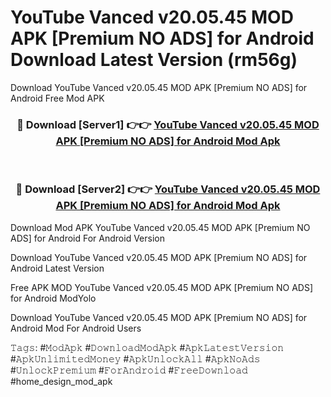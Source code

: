 # YouTube Vanced v20.05.45 MOD APK [Premium NO ADS] for Android Download Latest Version (rm56g)
Download YouTube Vanced v20.05.45 MOD APK [Premium NO ADS] for Android Free Mod APK

<div align="center">
<h3>🔴 Download [Server1] 👉👉 <a href="https://apkcomod.com?title=YouTube_Vanced_v20.05.45_MOD_APK_[Premium_NO_ADS]_for_Android">YouTube Vanced v20.05.45 MOD APK [Premium NO ADS] for Android Mod Apk</a></h3><br>

<h3>🔴 Download [Server2] 👉👉 <a href="https://apkcomod.com?title=YouTube_Vanced_v20.05.45_MOD_APK_[Premium_NO_ADS]_for_Android">YouTube Vanced v20.05.45 MOD APK [Premium NO ADS] for Android Mod Apk</a></h3>
</div>


Download Mod APK YouTube Vanced v20.05.45 MOD APK [Premium NO ADS] for Android For Android Version

Download YouTube Vanced v20.05.45 MOD APK [Premium NO ADS] for Android Latest Version

Free APK MOD YouTube Vanced v20.05.45 MOD APK [Premium NO ADS] for Android ModYolo

Download YouTube Vanced v20.05.45 MOD APK [Premium NO ADS] for Android Mod For Android Users

𝚃𝚊𝚐𝚜: #𝙼𝚘𝚍𝙰𝚙𝚔 #𝙳𝚘𝚠𝚗𝚕𝚘𝚊𝚍𝙼𝚘𝚍𝙰𝚙𝚔 #𝙰𝚙𝚔𝙻𝚊𝚝𝚎𝚜𝚝𝚅𝚎𝚛𝚜𝚒𝚘𝚗 #𝙰𝚙𝚔𝚄𝚗𝚕𝚒𝚖𝚒𝚝𝚎𝚍𝙼𝚘𝚗𝚎𝚢 #𝙰𝚙𝚔𝚄𝚗𝚕𝚘𝚌𝚔𝙰𝚕𝚕 #𝙰𝚙𝚔𝙽𝚘𝙰𝚍𝚜 #𝚄𝚗𝚕𝚘𝚌𝚔𝙿𝚛𝚎𝚖𝚒𝚞𝚖 #𝙵𝚘𝚛𝙰𝚗𝚍𝚛𝚘𝚒𝚍 #𝙵𝚛𝚎𝚎𝙳𝚘𝚠𝚗𝚕𝚘𝚊𝚍 #home_design_mod_apk